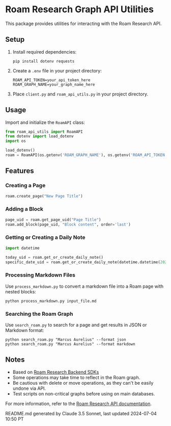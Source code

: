 # Roam Research Graph API Utilities

This package provides utilities for interacting with the Roam Research API.

## Setup

1. Install required dependencies:
   ```
   pip install dotenv requests
   ```

2. Create a `.env` file in your project directory:
   ```
   ROAM_API_TOKEN=your_api_token_here
   ROAM_GRAPH_NAME=your_graph_name_here
   ```

3. Place `client.py` and `roam_api_utils.py` in your project directory.

## Usage

Import and initialize the `RoamAPI` class:

```python
from roam_api_utils import RoamAPI
from dotenv import load_dotenv
import os

load_dotenv()
roam = RoamAPI(os.getenv('ROAM_GRAPH_NAME'), os.getenv('ROAM_API_TOKEN'))
```

## Features

### Creating a Page

```python
roam.create_page("New Page Title")
```

### Adding a Block

```python
page_uid = roam.get_page_uid("Page Title")
roam.add_block(page_uid, "Block content", order='last')
```

### Getting or Creating a Daily Note

```python
import datetime

today_uid = roam.get_or_create_daily_note()
specific_date_uid = roam.get_or_create_daily_note(datetime.datetime(2024, 7, 4))
```

### Processing Markdown Files

Use `process_markdown.py` to convert a markdown file into a Roam page with nested blocks:

```
python process_markdown.py input_file.md
```

### Searching the Roam Graph

Use `search_roam.py` to search for a page and get results in JSON or Markdown format:

```
python search_roam.py "Marcus Aurelius" --format json
python search_roam.py "Marcus Aurelius" --format markdown
```

## Notes

- Based on [Roam Research Backend SDKs](https://github.com/Roam-Research/backend-sdks)
- Some operations may take time to reflect in the Roam graph.
- Be cautious with delete or move operations, as they can't be easily undone via API.
- Test scripts on non-critical graphs before using on main databases.

For more information, refer to the [Roam Research API documentation](https://github.com/Roam-Research/backend-sdks).

README.md generated by Claude 3.5 Sonnet, last updated 2024-07-04 10:50 PT
